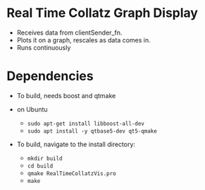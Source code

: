# Real Time Collatz Graph Display


- Receives data from clientSender_fn.
- Plots it on a graph, rescales as data comes in.
- Runs continuously


# Dependencies
- To build, needs boost and qtmake
- on Ubuntu
	- `sudo apt-get install libboost-all-dev`
	- `sudo apt install -y qtbase5-dev qt5-qmake`


- To build, navigate to the install directory:
	- `mkdir build`
	- `cd build`
 	- `qmake RealTimeCollatzVis.pro`
	- `make`


